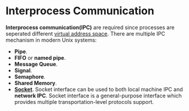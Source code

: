 # Interprocess Communication

**Interprocess communication(IPC)** are required since processes are seperated different [virtual address space](). There are multiple IPC mechanism in modern Unix systems:

- **Pipe**.
- **FIFO** or **named pipe**.
- **Message Queue**.
- **Signal**.
- **Semaphore**.
- **Shared Memory**.
- [**Socket**](). Socket interface can be used to both local machine IPC and **network IPC**. Socket interface is a general-purpose interface which provides multiple transportation-level protocols support.

